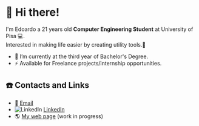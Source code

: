 # :wave: Hi there!
I'm Edoardo a 21 years old **Computer Engineering Student** at University of Pisa :computer:.\
Interested in making life easier by creating utility tools.:milky_way:

- :telescope: I’m currently at the third year of Bachelor's Degree.
- :zap:  Available for Freelance projects/internship opportunities.

## :phone: Contacts and Links
- :email: [Email](mailto:ruffoli99@gmail.com)
-   ![LinkedIn](https://i.stack.imgur.com/gVE0j.png) [LinkedIn](https://www.linkedin.com/in/edoardoruffoli)
- :earth_americas: [My web page](https://edoardoruffoli.github.io) (work in progress)
